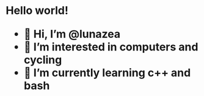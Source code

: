 <h1>Hello world!<h1\>

- 👋 Hi, I’m @lunazea
- 👀 I’m interested in computers and cycling
- 🌱 I’m currently learning c++ and bash




<!---
lunazea-git/lunazea-git is a ✨ special ✨ repository because its `README.md` (this file) appears on your GitHub profile.
You can click the Preview link to take a look at your changes.
--->
